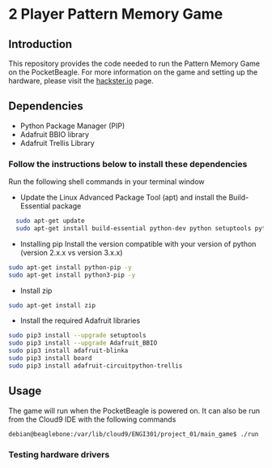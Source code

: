 # 2 Player Pattern Memory Game

## Introduction
This repository provides the code needed to run the Pattern Memory Game on the PocketBeagle. For more information on the game and setting up the hardware, please visit the [hackster.io](https://www.hackster.io/deepaknarayan458/pattern-guesser-bdb78b) page.

## Dependencies
* Python Package Manager (PIP)
* Adafruit BBIO library
* Adafruit Trellis Library

### Follow the instructions below to install these dependencies
Run the following shell commands in your terminal window
* Update the Linux Advanced Package Tool (apt) and install the Build-Essential package
```sh
  sudo apt-get update
  sudo apt-get install build-essential python-dev python setuptools python-smbus -y
 ```
 * Installing pip
 Install the version compatible with your version of python (version 2.x.x vs version 3.x.x)
 ```sh
 sudo apt-get install python-pip -y
 sudo apt-get install python3-pip -y
 ```
 * Install zip
 ```sh
 sudo apt-get install zip
 ```
* Install the required Adafruit libraries
```sh
sudo pip3 install --upgrade setuptools
sudo pip3 install --upgrade Adafruit_BBIO
sudo pip3 install adafruit-blinka
sudo pip3 install board
sudo pip3 install adafruit-circuitpython-trellis
```

## Usage
The game will run when the PocketBeagle is powered on. It can also be run from the Cloud9 IDE with the following commands
```sh
debian@beaglebone:/var/lib/cloud9/ENGI301/project_01/main_game$ ./run
```
### Testing hardware drivers


